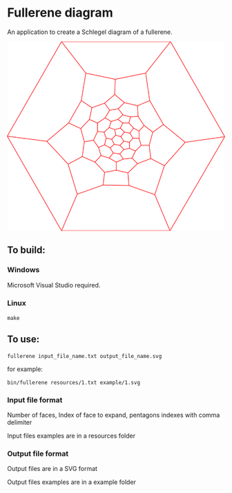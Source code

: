 # Fullerene diagram #

An application to create a Schlegel diagram of a fullerene.

![A fullerene Schlegel diagram example](/example/1.svg)

## To build: ##

### Windows ###

Microsoft Visual Studio required.

### Linux ###

    make

## To use: ##

    fullerene input_file_name.txt output_file_name.svg

for example:

    bin/fullerene resources/1.txt example/1.svg

### Input file format ###

Number of faces, Index of face to expand, pentagons indexes with comma delimiter

Input files examples are in a resources folder

### Output file format ###

Output files are in a SVG format

Output files examples are in a example folder
